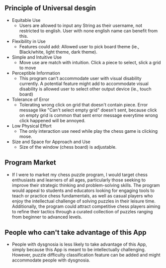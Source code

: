 ## Principle of Universal desgin

+ Equitable Use
  + Users are allowed to input any String as their username, not restricted to english. User with none english name can benefit from this.
+ Flexibility in Use
  + Features could add: Allowed user to pick board theme (ie., Black/white, light theme, dark theme).
+ Simple and Intuitive Use
  + Move use are match with intuition. Click a piece to select, slick a grid to move
+ Perceptible Information
  + This program can't accommodate user with visual disability currently. A potential feature might add to accommodate visual disability is allowed user to select other output device (ie., touch board)
+ Tolerance of Error
  + Tolerating wrong click on grid that doesn't contain piece. Error message like "Can't select empty grid" doesn't sent, because click on empty grid is common that sent error message everytime wrong click happened will be annoyed.
+ Low Physical Effort
  + The only interaction use need while play the chess game is clicking mose.
+ Size and Space for Approach and Use
  + Size of the window (chess board) is adjustable.

## Program Market
+ If I were to market my chess puzzle program, I would target chess enthusiasts and learners of all ages, particularly those seeking to improve their strategic thinking and problem-solving skills. The program would appeal to students and educators looking for engaging tools to teach or practice chess fundamentals, as well as casual players who enjoy the intellectual challenge of solving puzzles in their leisure time. Additionally, the program could attract competitive chess players aiming to refine their tactics through a curated collection of puzzles ranging from beginner to advanced levels.

## People who can't take advantage of this App
+ People with dysgnosia is less likely to take advantage of this App, simply because this App is meant to be intellectually challenging. However, puzzle difficulty classification feature can be added and might accommodate people with dysgnosia.